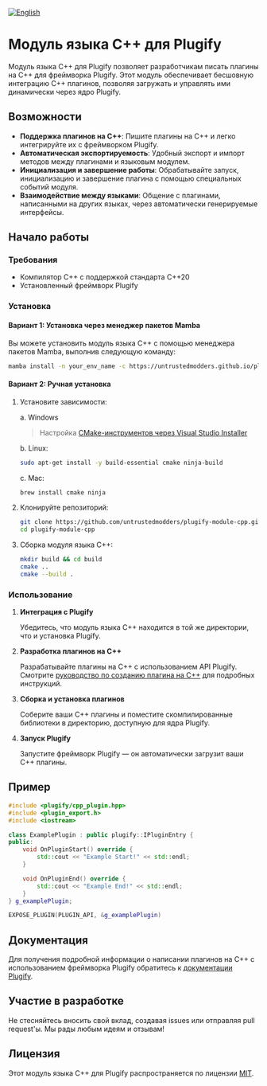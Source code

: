 [![English](https://img.shields.io/badge/English-%F0%9F%87%AC%F0%9F%87%A7-blue?style=for-the-badge)](README.md)

# Модуль языка C++ для Plugify

Модуль языка C++ для Plugify позволяет разработчикам писать плагины на C++ для фреймворка Plugify. Этот модуль обеспечивает бесшовную интеграцию C++ плагинов, позволяя загружать и управлять ими динамически через ядро Plugify.

## Возможности

- **Поддержка плагинов на C++**: Пишите плагины на C++ и легко интегрируйте их с фреймворком Plugify.
- **Автоматическая экспортируемость**: Удобный экспорт и импорт методов между плагинами и языковым модулем.
- **Инициализация и завершение работы**: Обрабатывайте запуск, инициализацию и завершение плагина с помощью специальных событий модуля.
- **Взаимодействие между языками**: Общение с плагинами, написанными на других языках, через автоматически генерируемые интерфейсы.

## Начало работы

### Требования

- Компилятор C++ с поддержкой стандарта C++20  
- Установленный фреймворк Plugify

### Установка

#### Вариант 1: Установка через менеджер пакетов Mamba

Вы можете установить модуль языка C++ с помощью менеджера пакетов Mamba, выполнив следующую команду:

```bash
mamba install -n your_env_name -c https://untrustedmodders.github.io/plugify-module-cpp/ plugify-module-cpp
```

#### Вариант 2: Ручная установка

1. Установите зависимости:

   a. Windows  
   > Настройка [CMake-инструментов через Visual Studio Installer](https://learn.microsoft.com/en-us/cpp/build/cmake-projects-in-visual-studio#installation)

   b. Linux:
   ```sh
   sudo apt-get install -y build-essential cmake ninja-build
   ```

   c. Mac:
   ```sh
   brew install cmake ninja
   ```

2. Клонируйте репозиторий:

   ```bash
   git clone https://github.com/untrustedmodders/plugify-module-cpp.git --recursive
   cd plugify-module-cpp
   ```

3. Сборка модуля языка C++:

   ```bash
   mkdir build && cd build
   cmake ..
   cmake --build .
   ```

### Использование

1. **Интеграция с Plugify**

   Убедитесь, что модуль языка C++ находится в той же директории, что и установка Plugify.

2. **Разработка плагинов на C++**

   Разрабатывайте плагины на C++ с использованием API Plugify. Смотрите [руководство по созданию плагина на C++](https://untrustedmodders.github.io/languages/cpp/first-plugin) для подробных инструкций.

3. **Сборка и установка плагинов**

   Соберите ваши C++ плагины и поместите скомпилированные библиотеки в директорию, доступную для ядра Plugify.

4. **Запуск Plugify**

   Запустите фреймворк Plugify — он автоматически загрузит ваши C++ плагины.

## Пример

```c++
#include <plugify/cpp_plugin.hpp>
#include <plugin_export.h>
#include <iostream>

class ExamplePlugin : public plugify::IPluginEntry {
public:
	void OnPluginStart() override {
		std::cout << "Example Start!" << std::endl;
	}

	void OnPluginEnd() override {
		std::cout << "Example End!" << std::endl;
	}
} g_examplePlugin;

EXPOSE_PLUGIN(PLUGIN_API, &g_examplePlugin)
```

## Документация

Для получения подробной информации о написании плагинов на C++ с использованием фреймворка Plugify обратитесь к [документации Plugify](https://untrustedmodders.github.io).

## Участие в разработке

Не стесняйтесь вносить свой вклад, создавая issues или отправляя pull request'ы. Мы рады любым идеям и отзывам!

## Лицензия

Этот модуль языка C++ для Plugify распространяется по лицензии [MIT](LICENSE).
